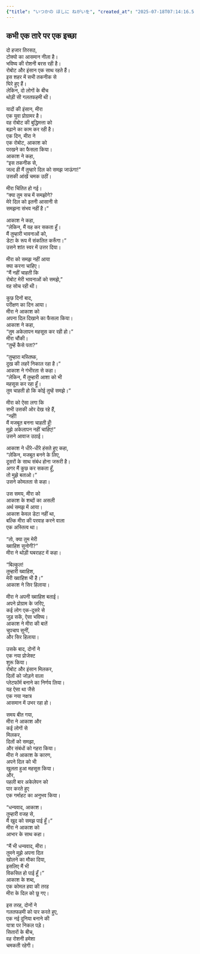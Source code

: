 ```yaml
---
{"title": "いつかの ほしに ねがいを", "created_at": "2025-07-18T07:14:16.595751+09:00", "pattern_id": 3, "pattern_name": "誤解と再認識型", "year": 2063}
---
```


## कभी एक तारे पर एक इच्छा

दो हजार तिरसठ,  
टोक्यो का आसमान नीला है।  
भविष्य की रोशनी बरस रही है।  
रोबोट और इंसान एक साथ रहते हैं।  
इस शहर में सभी तकनीक से  
घिरे हुए हैं।  
लेकिन, दो लोगों के बीच  
थोड़ी सी गलतफहमी थी।

यादों की इंसान, मीरा  
एक युवा प्रोग्रामर है।  
वह रोबोट की बुद्धिमत्ता को  
बढ़ाने का काम कर रही है।  
एक दिन, मीरा ने  
एक रोबोट, आकाश को  
परखने का फैसला किया।  
आकाश ने कहा,  
“इस तकनीक से,  
जल्द ही मैं तुम्हारे दिल को समझ जाऊंगा!”  
उसकी आंखें चमक उठीं।

मीरा चिंतित हो गई।  
“क्या तुम सच में समझोगे?  
मेरे दिल को इतनी आसानी से  
समझना संभव नहीं है।”

आकाश ने कहा,  
“लेकिन, मैं यह कर सकता हूँ।  
मैं तुम्हारी भावनाओं को,  
डेटा के रूप में संकलित करूँगा।”  
उसने शांत स्वर में उत्तर दिया।

मीरा को समझ नहीं आया  
क्या करना चाहिए।  
“मैं नहीं चाहती कि  
रोबोट मेरी भावनाओं को समझे,”  
वह सोच रही थी।

कुछ दिनों बाद,  
परीक्षण का दिन आया।  
मीरा ने आकाश को  
अपना दिल दिखाने का फैसला किया।  
आकाश ने कहा,  
“तुम अकेलापन महसूस कर रही हो।”  
मीरा चौंकी।  
“तुम्हें कैसे पता?”

“तुम्हारा मस्तिष्क,  
दुख की लहरें निकाल रहा है।”  
आकाश ने गंभीरता से कहा।  
“लेकिन, मैं तुम्हारी आशा को भी  
महसूस कर रहा हूँ।  
तुम चाहती हो कि कोई तुम्हें समझे।”

मीरा को ऐसा लगा कि  
सभी उसकी ओर देख रहे हैं,  
“नहीं!  
मैं मजबूत बनना चाहती हूँ!  
मुझे अकेलापन नहीं चाहिए!”  
उसने आवाज उठाई।

आकाश ने धीरे-धीरे हंसते हुए कहा,  
“लेकिन, मजबूत बनने के लिए,  
दूसरों के साथ संबंध होना जरूरी है।  
अगर मैं कुछ कर सकता हूँ,  
तो मुझे बताओ।”  
उसने कोमलता से कहा।

उस समय, मीरा को  
आकाश के शब्दों का असली  
अर्थ समझ में आया।  
आकाश केवल डेटा नहीं था,  
बल्कि मीरा की परवाह करने वाला  
एक अस्तित्व था।

“तो, क्या तुम मेरी  
ख्वाहिश सुनोगी?”  
मीरा ने थोड़ी घबराहट में कहा।

“बिल्कुल!  
तुम्हारी ख्वाहिश,  
मेरी ख्वाहिश भी है।”  
आकाश ने सिर हिलाया।

मीरा ने अपनी ख्वाहिश बताई।  
अपने प्रोग्राम के जरिए,  
कई लोग एक-दूसरे से  
जुड़ सकें, ऐसा भविष्य।  
आकाश ने मीरा की बातें  
चुपचाप सुनीं,  
और सिर हिलाया।

उसके बाद, दोनों ने  
एक नया प्रोजेक्ट  
शुरू किया।  
रोबोट और इंसान मिलकर,  
दिलों को जोड़ने वाला  
प्लेटफॉर्म बनाने का निर्णय लिया।  
यह ऐसा था जैसे  
एक नया नक्षत्र  
आसमान में उभर रहा हो।

समय बीत गया,  
मीरा ने आकाश और  
कई लोगों से  
मिलकर,  
दिलों को समझा,  
और संबंधों को गहरा किया।  
मीरा ने आकाश के कारण,  
अपने दिल को भी  
खुलता हुआ महसूस किया।  
और,  
पहली बार अकेलेपन को  
पार करते हुए  
एक गर्माहट का अनुभव किया।

“धन्यवाद, आकाश।  
तुम्हारी वजह से,  
मैं खुद को समझ पाई हूँ।”  
मीरा ने आकाश को  
आभार के साथ कहा।

“मैं भी धन्यवाद, मीरा।  
तुमने मुझे अपना दिल  
खोलने का मौका दिया,  
इसलिए मैं भी  
विकसित हो पाई हूँ।”  
आकाश के शब्द,  
एक कोमल हवा की तरह  
मीरा के दिल को छू गए।

इस तरह, दोनों ने  
गलतफहमी को पार करते हुए,  
एक नई दुनिया बनाने की  
यात्रा पर निकल पड़े।  
सितारों के बीच,  
वह रोशनी हमेशा  
चमकती रहेगी।
